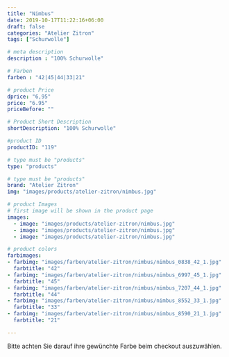 ```yaml
---
title: "Nimbus"
date: 2019-10-17T11:22:16+06:00
draft: false
categories: "Atelier Zitron"
tags: ["Schurwolle"]	

# meta description
description : "100% Schurwolle"

# Farben
farben : "42|45|44|33|21"

# product Price
dprice: "6,95"
price: "6.95"
priceBefore: ""

# Product Short Description
shortDescription: "100% Schurwolle"

#product ID
productID: "119"

# type must be "products"
type: "products"

# type must be "products"
brand: "Atelier Zitron"
img: "images/products/atelier-zitron/nimbus.jpg"   

# product Images
# first image will be shown in the product page
images:
  - image: "images/products/atelier-zitron/nimbus.jpg"
  - image: "images/products/atelier-zitron/nimbus.jpg"
  - image: "images/products/atelier-zitron/nimbus.jpg"

# product colors
farbimages:
- farbimg: "images/farben/atelier-zitron/nimbus/nimbus_0838_42_1.jpg"	
  farbtitle: "42"
- farbimg: "images/farben/atelier-zitron/nimbus/nimbus_6997_45_1.jpg"	
  farbtitle: "45"
- farbimg: "images/farben/atelier-zitron/nimbus/nimbus_7207_44_1.jpg"	
  farbtitle: "44"
- farbimg: "images/farben/atelier-zitron/nimbus/nimbus_8552_33_1.jpg"	
  farbtitle: "33"
- farbimg: "images/farben/atelier-zitron/nimbus/nimbus_8590_21_1.jpg"	
  farbtitle: "21"

---
```


Bitte achten Sie darauf ihre gewünchte Farbe beim checkout auszuwählen.
